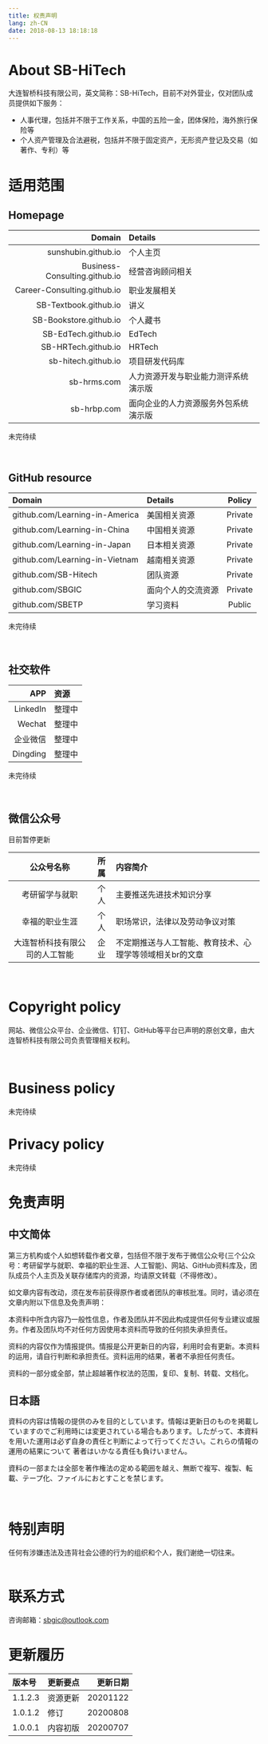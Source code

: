 ```yaml
---
title: 权责声明
lang: zh-CN
date: 2018-08-13 18:18:18
---
```


# About SB-HiTech
大连智桥科技有限公司，英文简称：SB-HiTech，目前不对外营业，仅对团队成员提供如下服务：
* 人事代理，包括并不限于工作关系，中国的五险一金，团体保险，海外旅行保险等
* 个人资产管理及合法避税，包括并不限于固定资产，无形资产登记及交易（如著作、专利）等

# 适用范围

## Homepage

|Domain|Details|
|--:|:--|
|sunshubin.github.io|个人主页|
|Business-Consulting.github.io|经营咨询顾问相关|
|Career-Consulting.github.io|职业发展相关|
|SB-Textbook.github.io|讲义|
|SB-Bookstore.github.io|个人藏书|
|SB-EdTech.github.io|EdTech|
|SB-HRTech.github.io|HRTech|
|sb-hitech.github.io|项目研发代码库|
|sb-hrms.com|人力资源开发与职业能力测评系统演示版|
|sb-hrbp.com|面向企业的人力资源服务外包系统演示版|

未完待续

<br>



## GitHub resource

|Domain|Details|Policy|
|:--|:--|:--:|
|github.com/Learning-in-America|美国相关资源|Private|
|github.com/Learning-in-China|中国相关资源|Private|
|github.com/Learning-in-Japan|日本相关资源|Private|
|github.com/Learning-in-Vietnam|越南相关资源|Private|
|github.com/SB-Hitech|团队资源|Private|
|github.com/SBGIC|面向个人的交流资源|Private|
|github.com/SBETP|学习资料|Public|
    
未完待续

<br>


## 社交软件

|APP|资源|
|--:|:--|
|LinkedIn|整理中|
|Wechat|整理中|
|企业微信|整理中|
|Dingding|整理中|

未完待续

<br>


## 微信公众号


目前暂停更新  

公众号名称|所属|内容简介
:---:|:--:|:--
考研留学与就职|个人|主要推送先进技术知识分享
幸福的职业生涯|个人|职场常识，法律以及劳动争议对策
大连智桥科技有限公司的人工智能|企业|不定期推送与人工智能、教育技术、心理学等领域相关br的文章  

<br>


# Copyright policy     
网站、微信公众平台、企业微信、钉钉、GitHub等平台已声明的原创文章，由大连智桥科技有限公司负责管理相关权利。    

	

<br>


# Business policy   

未完待续
<br>


# Privacy policy

未完待续
<br>


# 免责声明    

## 中文简体

第三方机构或个人如想转载作者文章，包括但不限于发布于微信公众号(三个公众号：考研留学与就职、幸福的职业生涯、人工智能)、网站、GitHub资料库及，团队成员个人主页及关联存储库内的资源，均请原文转载（不得修改）。


如文章内容有改动，须在发布前获得原作者或者团队的审核批准。同时，请必须在文章内附以下信息及免责声明：    <br>


本资料中所含内容乃一般性信息，作者及团队并不因此构成提供任何专业建议或服务。作者及团队均不对任何方因使用本资料而导致的任何损失承担责任。  


资料的内容仅作为情报提供。情报是公开更新日的内容，利用时会有更新。本资料的运用，请自行判断和承担责任。资料运用的结果，著者不承担任何责任。

资料的一部分或全部，禁止超越著作权法的范围，复印、复制、转载、文档化。


## 日本語

																															
資料の内容は情報の提供のみを目的としています。情報は更新日のものを掲載していますのでご利用時には変更されている場合もあります。したがって、本資料を用いた運用は必ず自身の責任と判断によって行ってください。これらの情報の運用の結果について 著者はいかなる責任も負けいません。 


資料の一部または全部を著作権法の定める範囲を越え、無断で複写、複製、転載、テープ化、ファイルにおとすことを禁じます。

 

<br>

# 特别声明
任何有涉嫌违法及违背社会公德的行为的组织和个人，我们谢绝一切往来。  
<br>   

# 联系方式
咨询邮箱：sbgic@outlook.com    

# 更新履历

|版本号|更新要点|更新日期|
|:---|:---|---:|
|1.1.2.3|资源更新|20201122|
|1.0.1.2|修订|20200808|
|1.0.0.1|内容初版|20200707|

<br>


